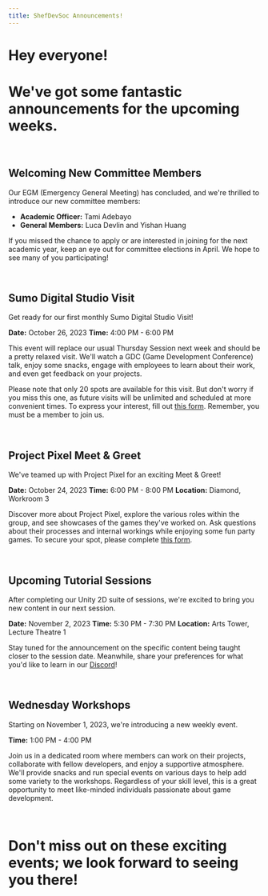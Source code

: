 ```yaml
---
title: ShefDevSoc Announcements!
---
```

# Hey everyone!

# We've got some fantastic announcements for the upcoming weeks.

&nbsp;

## Welcoming New Committee Members

Our EGM (Emergency General Meeting) has concluded, and we're thrilled to introduce our new committee members:

- **Academic Officer:** Tami Adebayo
- **General Members:** Luca Devlin and Yishan Huang

If you missed the chance to apply or are interested in joining for the next academic year, keep an eye out for committee elections in April. We hope to see many of you participating!


&nbsp;

## Sumo Digital Studio Visit

Get ready for our first monthly Sumo Digital Studio Visit!

**Date:** October 26, 2023
**Time:** 4:00 PM - 6:00 PM

This event will replace our usual Thursday Session next week and should be a pretty relaxed visit. We'll watch a GDC (Game Development Conference) talk, enjoy some snacks, engage with employees to learn about their work, and even get feedback on your projects.

Please note that only 20 spots are available for this visit. But don't worry if you miss this one, as future visits will be unlimited and scheduled at more convenient times. To express your interest, fill out [this form](https://docs.google.com/forms/u/0/d/e/1FAIpQLSdLSFRpv9Om9frUHQnCmYjO6KG8hvX0qC4BxeMSHj_bLrVUEQ/viewform?usp=sf_link). Remember, you must be a member to join us.

&nbsp;
## Project Pixel Meet & Greet

We've teamed up with Project Pixel for an exciting Meet & Greet!

**Date:** October 24, 2023
**Time:** 6:00 PM - 8:00 PM
**Location:** Diamond, Workroom 3

Discover more about Project Pixel, explore the various roles within the group, and see showcases of the games they've worked on. Ask questions about their processes and internal workings while enjoying some fun party games. To secure your spot, please complete [this form](https://docs.google.com/forms/d/e/1FAIpQLSd1H7Cp0sUhtK9uTfuBRxlM9wgxlyL0YZD3T4fhRc2lYlkhMw/viewform).

&nbsp;

## Upcoming Tutorial Sessions

After completing our Unity 2D suite of sessions, we're excited to bring you new content in our next session.

**Date:** November 2, 2023
**Time:** 5:30 PM - 7:30 PM
**Location:** Arts Tower, Lecture Theatre 1

Stay tuned for the announcement on the specific content being taught closer to the session date. Meanwhile, share your preferences for what you'd like to learn in our [Discord](https://discord.gg/Kzhe3cVg8b)!

&nbsp;

## Wednesday Workshops

Starting on November 1, 2023, we're introducing a new weekly event.

**Time:** 1:00 PM - 4:00 PM

Join us in a dedicated room where members can work on their projects, collaborate with fellow developers, and enjoy a supportive atmosphere. We'll provide snacks and run special events on various days to help add some variety to the workshops. Regardless of your skill level, this is a great opportunity to meet like-minded individuals passionate about game development.

&nbsp;

# Don't miss out on these exciting events; we look forward to seeing you there!
